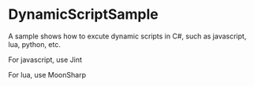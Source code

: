 # DynamicScriptSample

A sample shows how to excute dynamic scripts in C#, such as javascript, lua, python, etc.


For javascript, use Jint

For lua, use MoonSharp
